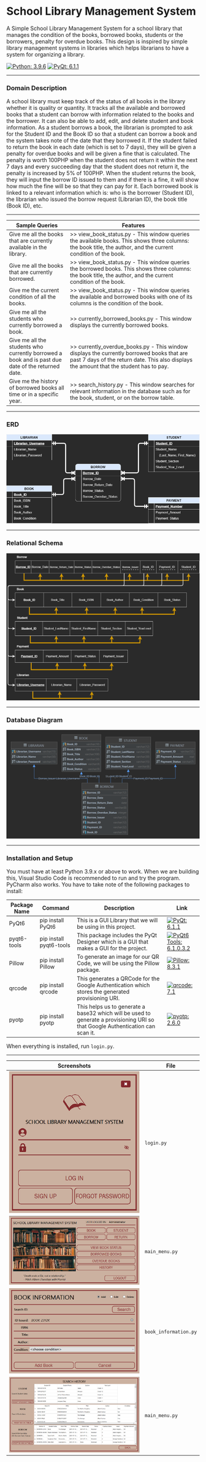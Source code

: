 # School Library Management System
A Simple School Library Management System for a school library that manages the condition of the books, borrowed books, students or the borrowers, penalty for overdue books. This design is inspired by simple library management systems in libraries which helps librarians to have a system for organizing a library.

[![Python: 3.9.6](https://img.shields.io/badge/python-3.9.6-blue?logo=python&logoColor=FFE873)](https://www.python.org/downloads) [![PyQt: 6.1.1](https://img.shields.io/badge/pyqt-6.1.1-darkgreen)](https://pypi.org/project/PyQt6)
___
### Domain Description
A school library must keep track of the status of all books in the library whether it is quality or quantity. It tracks all the available and borrowed books that a student can borrow with information related to the books and the borrower. It can also be able to add, edit, and delete student and book information. As a student borrows a book, the librarian is prompted to ask for the Student ID and the Book ID so that a student can borrow a book and the system takes note of the date that they borrowed it. If the student failed to return the book in each date (which is set to 7 days), they will be given a penalty for overdue books and will be given a fine that is calculated. The penalty is worth 100PHP when the student does not return it within the next 7 days and every succeeding day that the student does not return it, the penalty is increased by 5% of 100PHP. When the student returns the book, they will input the borrow ID issued to them and if there is a fine, it will show how much the fine will be so that they can pay for it. Each borrowed book is linked to a relevant information which is: who is the borrower (Student ID), the librarian who issued the borrow request (Librarian ID), the book title (Book ID), etc.
___
| Sample Queries                                                                                    | Features                                                                                                                                                                                 |
|---------------------------------------------------------------------------------------------------|------------------------------------------------------------------------------------------------------------------------------------------------------------------------------------------|
| Give me all the books that are currently available in the library.                                | >>   view_book_status.py - This window queries the available books. This shows three columns: the book title, the author, and the current condition of the book.                         |
| Give me all the books that are currently borrowed.                                                | >>   view_book_status.py - This window queries the borrowed books. This shows three columns: the book title, the author, and the current   condition of the book.                        |
| Give me the current condition of all the books.                                                   | >>   view_book_status.py - This window queries the available and borrowed books with one of its columns is the condition of the book.                                                    |
| Give me all the students who currently borrowed a book.                                           | >>   currently_borrowed_books.py - This window displays the currently borrowed books.                                                                                                    |
| Give me all the students who currently borrowed a book and is past due date of the returned date. | >>   currently_overdue_books.py - This window displays the currently borrowed books that are past 7 days of the return date. This also displays the amount that the student has to pay.  |
| Give me the history of borrowed books all time or in a specific year.                             | >>   search_history.py - This window searches for relevant information in the database such as for the book, student, or on the borrow table.                                            |
___
### ERD
[![erd_library][1]][1]

___
### Relational Schema
[![relational_schema][2]][2]
___
### Database Diagram
[![database_diagram][3]][3]
___
### Installation and Setup
You must have at least Python 3.9.x or above to work. When we are building this, Visual Studio Code is recommended to run and try the program. PyCharm also works. You have to take note of the following packages to install:

| Package Name | Command                 | Description                                                                                                                     | Link                                                                                                                            |
|--------------|-------------------------|---------------------------------------------------------------------------------------------------------------------------------|---------------------------------------------------------------------------------------------------------------------------------|
| PyQt6        | pip install PyQt6       | This is a GUI Library that we will be using in this project.                                                                    | [![PyQt: 6.1.1](https://img.shields.io/badge/pyqt-6.1.1-darkgreen)](https://pypi.org/project/PyQt6)                             |
| pyqt6-tools  | pip install pyqt6-tools | This package includes the PyQt Designer which is a GUI that makes a GUI for the project.                                        | [![PyQt6 Tools: 6.1.0.3.2](https://img.shields.io/badge/pyqt6tools-6.1.0.3.2-darkgreen)](https://pypi.org/project/pyqt6-tools/) |
| Pillow       | pip install Pillow      | To generate an image for our QR Code, we will be using the Pillow package.                                                      | [![Pillow: 8.3.1](https://img.shields.io/badge/Pillow-8.3.1-blue)](https://pypi.org/project/Pillow/)                            |
| qrcode       | pip install qrcode      | This generates a QRCode for the Google Authentication which stores the generated provisioning URI.                              | [![qrcode: 7.1](https://img.shields.io/badge/qrcode-7.1-black)](https://pypi.org/project/qrcode/)                               |
| pyotp        | pip install pyotp       | This helps us to generate a base32 which will be used to generate a provisioning URI so that Google Authentication can scan it. | [![pyotp: 2.6.0](https://img.shields.io/badge/pyotp-2.6.0-black)](https://pypi.org/project/pyotp/)                              |
When everything is installed, run `login.py`. 
___
| Screenshots                 | File                |
|-----------------------------|---------------------|
| [![login][4]][4]            | `login.py`            |
| [![main_menu][5]][5]        | `main_menu.py`        |
| [![book_information][6]][6] | `book_information.py` |
| [![search_history][7]][7]   | `main_menu.py`        |

[1]: https://raw.githubusercontent.com/blaterwolf/lmspy/main/img/erd_library.png
[2]: https://raw.githubusercontent.com/blaterwolf/lmspy/main/img/relational_schema.png
[3]: https://raw.githubusercontent.com/blaterwolf/lmspy/main/img/database_diagram.png
[4]: https://raw.githubusercontent.com/blaterwolf/lmspy/main/img/login.png
[5]: https://raw.githubusercontent.com/blaterwolf/lmspy/main/img/main_menu.png
[6]: https://raw.githubusercontent.com/blaterwolf/lmspy/main/img/book_information.png
[7]: https://raw.githubusercontent.com/blaterwolf/lmspy/main/img/search_history.png
